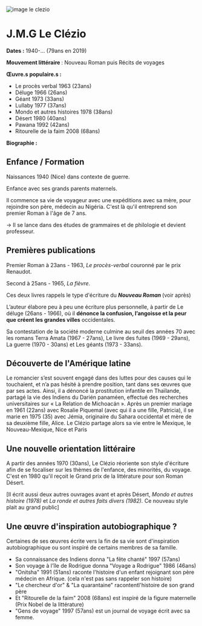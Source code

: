 <img src="img/clezio.jpg" alt="image le clezio" class="img_auteur"> <h1>J.M.G Le Clézio</h1>
<p><strong>Dates :</strong> 1940-... (79ans en 2019)</p>
<p><strong>Mouvement littéraire </strong>: Nouveau Roman puis Récits de voyages</p>
<p><strong>Œuvre.s populaire.s :&nbsp;</strong></p>
<ul>
  <li>Le procès verbal 1963 (23ans)</li>
  <li>Déluge 1966 (26ans)</li>
  <li>Géant 1973 (33ans)</li>
  <li>Lullaby 1977 (37ans) </li>
  <li>Mondo et autres histoires 1978 (38ans)</li>
  <li>Désert 1980 (40ans)</li>
  <li>Pawana 1992 (42ans)</li>
  <li>Ritourelle de la faim 2008 (68ans)</li>
</ul>
<p><strong>Biographie :</strong></p>
<h2>Enfance / Formation</h2>
<p>Naissances 1940 (Nice) dans contexte de guerre.</p>
<p>Enfance avec ses grands parents maternels.</p>
<p>Il commence sa vie de voyageur avec une expéditions avec sa mère, pour rejoindre son père, médecin au Nigéria. C'est
  là qu'il entreprend son premier Roman à l'âge de 7 ans.</p>
<p>-&gt; Il se lance dans des études de grammaires et de philologie et devient professeur.</p>
<h2>Premières publications</h2>
<p>Premier Roman à 23ans - 1963, <i>Le procès-verbal</i> couronné par le prix Renaudot.</p>
<p>Second à 25ans - 1965, <i>La fièvre</i>.</p>
<p>Ces deux livres rappels le type d'écriture du <i><strong>Nouveau Roman </strong></i>(voir après)</p>
<p>L’auteur élabore peu à peu une écriture plus personnelle, à partir de Le déluge (26ans - 1966), où il <strong>dénonce
    la confusion, l’angoisse et la peur que créent les grandes villes</strong> occidentales.</p>
<p>Sa contestation de la société moderne culmine au seuil des années 70 avec les romans Terra Amata (1967 - 27ans), Le
  livre des fuites (1969 - 29ans), La guerre (1970 - 30ans) et Les géants (1973 - 33ans).</p>
<h2>Découverte de l'Amérique latine</h2>
<p>Le romancier s’est souvent engagé dans des luttes pour des causes qui le touchaient, et n’a pas hésité à prendre
  position, tant dans ses œuvres que par ses actes. Ainsi, il a dénoncé la prostitution infantile en Thaïlande, partagé
  la vie des Indiens du Darién panaméen, effectué des recherches universitaires sur « La Relation de Michoacán ». Après
  un premier mariage en 1961 (22ans) avec Rosalie Piquemal (avec qui il a une fille, Patricia), il se marie en 1975 (35)
  avec Jémia, originaire du Sahara occidental et mère de sa deuxième fille, Alice. Le Clézio partage alors sa vie entre
  le Mexique, le Nouveau-Mexique, Nice et Paris</p>
<h2>Une nouvelle orientation littéraire</h2>
<p>A partir des années 1970 (30ans), Le Clézio réoriente son style d'écriture afin de se focaliser sur les thèmes de
  l'enfance, des minorités, du voyage. C'est en 1980 qu'il reçoit le Grand prix de la littérature pour son Roman Désert.
</p>
<p class="details">[Il écrit aussi deux autres ouvrages avant et après Désert, <i>Mondo et autres histoire (1978) </i>et <i>La ronde et
    autres faits divers (1982). </i>Ce nouveau style plait au grand public]</p>
<h2>Une œuvre d'inspiration autobiographique ?</h2>
<p>Certaines de ses œuvres écrite vers la fin de sa vie sont d'inspiration autobiographique ou sont inspiré de certains
  membres de sa famille.&nbsp;</p>
<ul>
  <li>Sa connaissance des Indiens donna "La fête chanté" 1997 (57ans)</li>
  <li>Son voyage à l'île de Rodrigue donna "Voyage a Rodrigue" 1986 (46ans)</li>
  <li>"Onitsha" 1991 (51ans) raconte l'histoire d'un enfant rejoignant son père médecin en Afrique. (cela n'est pas sans
    rappeler son histoire)</li>
  <li>"Le chercheur d'or" &amp; "La quarantaine" racontentl'histoire de son grand père</li>
  <li>Et "Ritourelle de la faim" 2008 (68ans) est inspiré de la figure maternelle (Prix Nobel de la littérature)</li>
  <li>"Gens de voyage" 1997 (57ans) est un journal de voyage écrit avec sa femme.</li>
</ul>
<p>&nbsp;</p>
<p>&nbsp;</p>
</body>